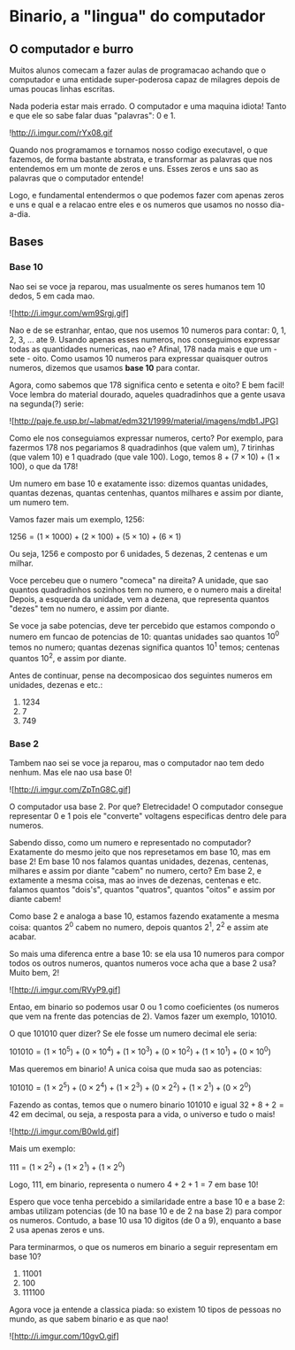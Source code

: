 # Binario, a "lingua" do computador

## O computador e **burro**

Muitos alunos comecam a fazer aulas de programacao achando que o
computador e uma entidade super-poderosa capaz de milagres depois de
umas poucas linhas escritas.

Nada poderia estar mais errado. O computador e uma maquina idiota!
Tanto e que ele so sabe falar duas "palavras": 0 e 1.

!<http://i.imgur.com/rYx08.gif>

Quando nos programamos e tornamos nosso codigo executavel, o que
fazemos, de forma bastante abstrata, e transformar as palavras que nos
entendemos em um monte de zeros e uns. Esses zeros e uns sao as
palavras que o computador entende!

Logo, e fundamental entendermos o que podemos fazer com apenas zeros e
uns e qual e a relacao entre eles e os numeros que usamos no nosso
dia-a-dia.

## Bases

### Base 10

Nao sei se voce ja reparou, mas usualmente os seres humanos tem 10
dedos, 5 em cada mao.

![http://i.imgur.com/wm9Srgj.gif]

Nao e de se estranhar, entao, que nos usemos 10 numeros para contar:
0, 1, 2, 3, ... ate 9. Usando apenas esses numeros, nos conseguimos
expressar todas as quantidades numericas, nao e? Afinal, 178 nada mais
e que um - sete - oito. Como usamos 10 numeros para expressar
quaisquer outros numeros, dizemos que usamos **base 10** para contar.

Agora, como sabemos que 178 significa cento e setenta e oito? E bem
facil! Voce lembra do material dourado, aqueles quadradinhos que a
gente usava na segunda(?) serie:

![http://paje.fe.usp.br/~labmat/edm321/1999/material/imagens/mdb1.JPG]

Como ele nos conseguiamos expressar numeros, certo? Por exemplo, para
fazermos 178 nos pegariamos 8 quadradinhos (que valem um), 7 tirinhas
(que valem 10) e 1 quadrado (que vale 100). Logo, temos $8 + ( 7 \times 10
) + (1 \times 100 )$, o que da 178!

Um numero em base 10 e exatamente isso: dizemos quantas unidades,
quantas dezenas, quantas centenhas, quantos milhares e assim por
diante, um numero tem.

Vamos fazer mais um exemplo, 1256:

$1256 = ( 1 \times 1000 ) + ( 2 \times 100 ) + ( 5 \times 10 ) + ( 6 \times 1 )$

Ou seja, 1256 e composto por 6 unidades, 5 dezenas, 2 centenas e um
milhar.

Voce percebeu que o numero "comeca" na direita? A unidade, que sao
quantos quadradinhos sozinhos tem no numero, e o numero mais a
direita! Depois, a esquerda da unidade, vem a dezena, que representa
quantos "dezes" tem no numero, e assim por diante.

Se voce ja sabe potencias, deve ter percebido que estamos compondo o
numero em funcao de potencias de 10: quantas unidades sao quantos $10
^ 0$ temos no numero; quantas dezenas significa quantos $10 ^ 1$
temos; centenas quantos $10 ^ 2$, e assim por diante.

Antes de continuar, pense na decomposicao dos seguintes numeros em
unidades, dezenas e etc.:

1) 1234
2) 7
3) 749

### Base 2

Tambem nao sei se voce ja reparou, mas o computador nao tem dedo
nenhum. Mas ele nao usa base 0!

![http://i.imgur.com/ZpTnG8C.gif]

O computador usa base 2. Por que? Eletrecidade! O computador consegue
representar 0 e 1 pois ele "converte" voltagens especificas dentro
dele para numeros.

Sabendo disso, como um numero e representado no computador? Exatamente
do mesmo jeito que nos represetamos em base 10, mas em base 2! Em base
10 nos falamos quantas unidades, dezenas, centenas, milhares e assim
por diante "cabem" no numero, certo? Em base 2, e extamente a mesma
coisa, mas ao inves de dezenas, centenas e etc. falamos quantos
"dois's", quantos "quatros", quantos "oitos" e assim por diante cabem!

Como base 2 e analoga a base 10, estamos fazendo exatamente a mesma
coisa: quantos $2 ^ 0$ cabem no numero, depois quantos $2 ^ 1$, $2 ^
2$ e assim ate acabar.

So mais uma diferenca entre a base 10: se ela usa 10 numeros para
compor todos os outros numeros, quantos numeros voce acha que a base 2
usa? Muito bem, 2!

![http://i.imgur.com/RVyP9.gif]

Entao, em binario so podemos usar 0 ou 1 como coeficientes (os numeros
que vem na frente das potencias de 2). Vamos fazer um exemplo, 101010.

O que 101010 quer dizer? Se ele fosse um numero decimal ele seria:

$101010 = ( 1 \times 10 ^ 5 ) + ( 0 \times 10 ^ 4 ) + ( 1 \times 10 ^ 3 ) + ( 0 \times 10 ^ 2
) + ( 1 \times 10 ^ 1 ) + ( 0 \times 10 ^ 0 )$

Mas queremos em binario! A unica coisa que muda sao as potencias:

$101010 = ( 1 \times 2 ^ 5 ) + ( 0 \times 2 ^ 4 ) + ( 1 \times 2 ^ 3 ) + ( 0 \times 2 ^ 2
) + ( 1 \times 2 ^ 1 ) + ( 0 \times 2 ^ 0 )$

Fazendo as contas, temos que o numero binario 101010 e igual $32 + 8 +
2 = 42$ em decimal, ou seja, a resposta para a vida, o universo e tudo
o mais!

![http://i.imgur.com/B0wld.gif]

Mais um exemplo:

$111 = ( 1 \times 2 ^ 2 ) + ( 1 \times 2 ^ 1 ) + ( 1 \times 2 ^ 0 )$

Logo, 111, em binario, representa o numero $4 + 2 + 1 = 7$ em base 10!

Espero que voce tenha percebido a similaridade entre a base 10 e a
base 2: ambas utilizam potencias (de 10 na base 10 e de 2 na base 2)
para compor os numeros. Contudo, a base 10 usa 10 digitos (de 0 a 9),
enquanto a base 2 usa apenas zeros e uns.

Para terminarmos, o que os numeros em binario a seguir representam em
base 10?

1) 11001
2) 100
3) 111100

Agora voce ja entende a classica piada: so existem 10 tipos de pessoas
no mundo, as que sabem binario e as que nao!

![http://i.imgur.com/10gvO.gif]





